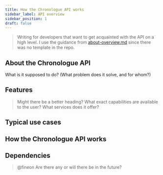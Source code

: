 ```yaml
---
title: How the Chronologue API works
sidebar_label: API overview
sidebar_position: 1
draft: false
---
```

> Writing for developers that want to get acquainted with the API on a high level. I use the guidance from [about-overview.md](https://github.com/thegooddocsproject/templates/blob/dev/api-overview/about-overview.md) since there was no template in the repo. 

## About the Chronologue API
What is it supposed to do? (What problem does it solve, and for whom?)

## Features 
> Might there be a better heading?
What exact capabilities are available to the user? What services does it offer?

## Typical use cases
## How the Chronologue API works

## Dependencies
> @fineon Are there any or will there be in the future? 